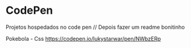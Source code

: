 # CodePen
Projetos hospedados no code pen // Depois fazer um readme bonitinho

Pokebola - Css
https://codepen.io/lukystarwar/pen/NWbzERp

